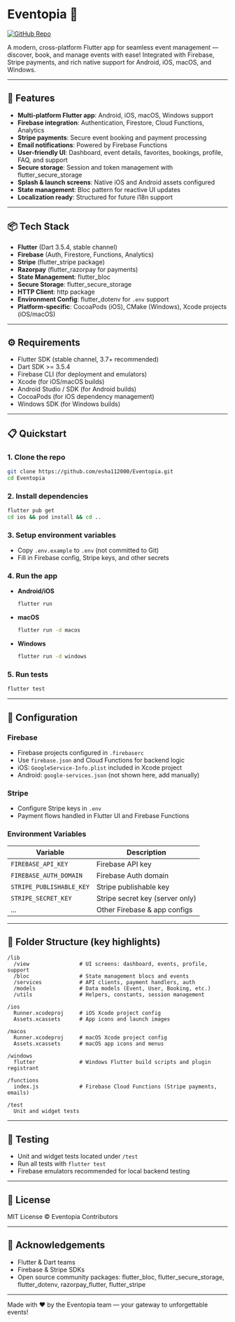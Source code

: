 # Eventopia 🎉

[![GitHub Repo](https://img.shields.io/badge/GitHub-esha112000/Eventopia-blue?logo=github)](https://github.com/esha112000/Eventopia.git)

A modern, cross-platform Flutter app for seamless event management — discover, book, and manage events with ease! Integrated with Firebase, Stripe payments, and rich native support for Android, iOS, macOS, and Windows.

---

## 🚀 Features

- **Multi-platform Flutter app**: Android, iOS, macOS, Windows support  
- **Firebase integration**: Authentication, Firestore, Cloud Functions, Analytics  
- **Stripe payments**: Secure event booking and payment processing  
- **Email notifications**: Powered by Firebase Functions  
- **User-friendly UI**: Dashboard, event details, favorites, bookings, profile, FAQ, and support  
- **Secure storage**: Session and token management with flutter_secure_storage  
- **Splash & launch screens**: Native iOS and Android assets configured  
- **State management**: Bloc pattern for reactive UI updates  
- **Localization ready**: Structured for future i18n support  

---

## 📦 Tech Stack

- **Flutter** (Dart 3.5.4, stable channel)  
- **Firebase** (Auth, Firestore, Functions, Analytics)  
- **Stripe** (flutter_stripe package)  
- **Razorpay** (flutter_razorpay for payments)  
- **State Management**: flutter_bloc  
- **Secure Storage**: flutter_secure_storage  
- **HTTP Client**: http package  
- **Environment Config**: flutter_dotenv for `.env` support  
- **Platform-specific**: CocoaPods (iOS), CMake (Windows), Xcode projects (iOS/macOS)  

---

## ⚙️ Requirements

- Flutter SDK (stable channel, 3.7+ recommended)  
- Dart SDK >= 3.5.4  
- Firebase CLI (for deployment and emulators)  
- Xcode (for iOS/macOS builds)  
- Android Studio / SDK (for Android builds)  
- CocoaPods (for iOS dependency management)  
- Windows SDK (for Windows builds)  

---

## 📋 Quickstart

### 1. Clone the repo

```bash
git clone https://github.com/esha112000/Eventopia.git
cd Eventopia
```

### 2. Install dependencies

```bash
flutter pub get
cd ios && pod install && cd ..
```

### 3. Setup environment variables

- Copy `.env.example` to `.env` (not committed to Git)  
- Fill in Firebase config, Stripe keys, and other secrets  

### 4. Run the app

- **Android/iOS**  
  ```bash
  flutter run
  ```
- **macOS**  
  ```bash
  flutter run -d macos
  ```
- **Windows**  
  ```bash
  flutter run -d windows
  ```

### 5. Run tests

```bash
flutter test
```

---

## 🔧 Configuration

### Firebase

- Firebase projects configured in `.firebaserc`  
- Use `firebase.json` and Cloud Functions for backend logic  
- iOS: `GoogleService-Info.plist` included in Xcode project  
- Android: `google-services.json` (not shown here, add manually)  

### Stripe

- Configure Stripe keys in `.env`  
- Payment flows handled in Flutter UI and Firebase Functions  

### Environment Variables

| Variable                | Description                      |
|------------------------|---------------------------------|
| `FIREBASE_API_KEY`      | Firebase API key                 |
| `FIREBASE_AUTH_DOMAIN`  | Firebase Auth domain             |
| `STRIPE_PUBLISHABLE_KEY`| Stripe publishable key           |
| `STRIPE_SECRET_KEY`     | Stripe secret key (server only) |
| ...                    | Other Firebase & app configs     |

---

## 📁 Folder Structure (key highlights)

```
/lib
  /view                # UI screens: dashboard, events, profile, support
  /bloc                # State management blocs and events
  /services            # API clients, payment handlers, auth
  /models              # Data models (Event, User, Booking, etc.)
  /utils               # Helpers, constants, session management

/ios
  Runner.xcodeproj     # iOS Xcode project config
  Assets.xcassets      # App icons and launch images

/macos
  Runner.xcodeproj     # macOS Xcode project config
  Assets.xcassets      # macOS app icons and menus

/windows
  flutter              # Windows Flutter build scripts and plugin registrant

/functions
  index.js             # Firebase Cloud Functions (Stripe payments, emails)

/test
  Unit and widget tests
```

---

## 🧪 Testing

- Unit and widget tests located under `/test`  
- Run all tests with `flutter test`  
- Firebase emulators recommended for local backend testing  

---

## 📜 License

MIT License © Eventopia Contributors

---

## 🙌 Acknowledgements

- Flutter & Dart teams  
- Firebase & Stripe SDKs  
- Open source community packages: flutter_bloc, flutter_secure_storage, flutter_dotenv, razorpay_flutter, flutter_stripe  

---

Made with ❤️ by the Eventopia team — your gateway to unforgettable events!
